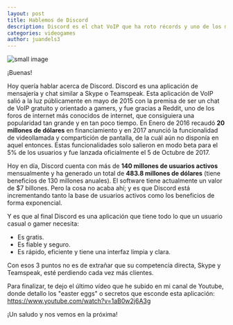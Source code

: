 ```yaml
---
layout: post
title: Hablemos de Discord
description: Discord es el chat VoIP que ha roto récords y uno de los más usados actualmente
categories: videogames
author: juandels3
---
```


![small image]({{site.baseurl}}/images/discord.jpg)

¡Buenas!

Hoy quería hablar acerca de Discord.
Discord es una aplicación de mensajería y chat similar a Skype o Teamspeak. Esta aplicación de VoIP salió a la luz públicamente en mayo de 2015 con la premisa de ser un chat de VoIP gratuito y orientado a gamers, y fue gracias a Reddit, uno de los foros de internet más conocidos de internet, que consiguiera una popularidad tan grande y en tan poco tiempo. 
En Enero de 2016 recaudó **20 millones de dólares** en financiamiento y en 2017 anunció la funcionalidad de videollamada y compartición de pantalla, de la cuál aún no disponía en aquel entonces. Estas funcionalidades solo salieron en modo beta para el 5% de los usuarios y fue lanzada oficialmente el 5 de Octubre de 2017.

Hoy en día, Discord cuenta con más de **140 millones de usuarios activos** mensualmente y ha generado un total de **483.8 millones de dólares** (tiene beneficios de 130 millones anuales). El software tiene actualmente un valor de $7 billones.
Pero la cosa no acaba ahí; y es que Discord está incrementando tanto la base de usuarios activos como los beneficios de forma exponencial.

Y es que al final Discord es una aplicación que tiene todo lo que un usuario casual o gamer necesita:

- Es gratis.
- Es fiable y seguro.
- Es rápido, eficiente y tiene una interfaz limpia y clara.

Con esos 3 puntos no es de extrañar que su competencia directa, Skype y Teamspeak, esté perdiendo cada vez más clientes.

Para finalizar, te dejo el último vídeo que he subido en mi canal de Youtube, donde detallo los "easter eggs" o secretos que esconde esta aplicación: https://www.youtube.com/watch?v=1aB0w2j6A3g

¡Un saludo y nos vemos en la próxima!
